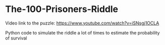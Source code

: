 # The-100-Prisoners-Riddle
Video link to the puzzle: https://www.youtube.com/watch?v=iSNsgj1OCLA

Python code to simulate the riddle a lot of times to estimate the probability of survival
